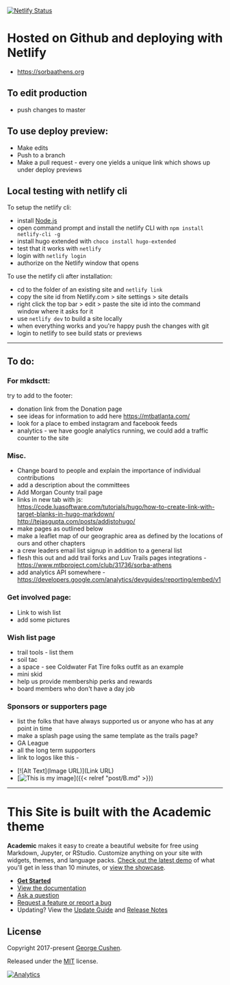 [![Netlify Status](https://api.netlify.com/api/v1/badges/d7c7e853-0045-4848-99dd-73c6506f0066/deploy-status)](https://app.netlify.com/sites/sorbaathens/deploys)

# Hosted on Github and deploying with Netlify

+ https://sorbaathens.org

## To edit production

+ push changes to master

## To use deploy preview:

+ Make edits
+ Push to a branch
+ Make a pull request - every one yields a unique link which shows up under deploy previews

## Local testing with netlify cli

To setup the netlify cli:

+ install [Node.js](https://nodejs.org/en/download/)
+ open command prompt and install the netlify CLI with `npm install netlify-cli -g`
+ install hugo extended with `choco install hugo-extended`
+ test that it works with `netlify`
+ login with `netlify login`
+ authorize on the Netlify window that opens

To use the netlify cli after installation:

+ cd to the folder of an existing site and `netlify link`
+ copy the site id from Netlify.com > site settings > site details
+ right click the top bar > edit > paste the site id into the command window where it asks for it
+ use `netlify dev` to build a site locally
+ when everything works and you're happy push the changes with git
+ login to netlify to see build stats or previews

* * *

## To do:

### For mkdsctt:

try to add to the footer:

+ donation link from the Donation page
+ see ideas for information to add here https://mtbatlanta.com/
+ look for a place to embed instagram and facebook feeds
+ analytics - we have google analytics running, we could add a traffic counter to the site

### Misc.

+ Change board to people and explain the importance of individual contributions
+ add a description about the committees
+ Add Morgan County trail page
+ links in new tab with js:
https://code.luasoftware.com/tutorials/hugo/how-to-create-link-with-target-blanks-in-hugo-markdown/
http://tejasgupta.com/posts/addjstohugo/
+ make pages as outlined below
+ make a leaflet map of our geographic area as defined by the locations of ours and other chapters
+ a crew leaders email list signup in addition to a general list
+ flesh this out and add trail forks and Luv Trails pages integrations - https://www.mtbproject.com/club/31736/sorba-athens
+ add analytics API somewhere - https://developers.google.com/analytics/devguides/reporting/embed/v1

### Get involved page:

+ Link to wish list
+ add some pictures

### Wish list page

+ trail tools - list them
+ soil tac
+ a space - see Coldwater Fat Tire folks outfit as an example
+ mini skid
+ help us provide membership perks and rewards
+ board members who don't have a day job

### Sponsors or supporters page

+ list the folks that have always supported us or anyone who has at any point in time
+ make a splash page using the same template as the trails page?
+ GA League
+ all the long term supporters
+ link to logos like this - 
- [![Alt Text](Image URL)](Link URL)
- [![This is my image](/path/to/image.png)]({{< relref "post/B.md" >}})

* * *

# This Site is built with the Academic theme
**Academic** makes it easy to create a beautiful website for free using Markdown, Jupyter, or RStudio. Customize anything on your site with widgets, themes, and language packs. [Check out the latest demo](https://academic-demo.netlify.com/) of what you'll get in less than 10 minutes, or [view the showcase](https://sourcethemes.com/academic/#expo).

- [**Get Started**](#install)
- [View the documentation](https://sourcethemes.com/academic/docs/)
- [Ask a question](http://discuss.gohugo.io/)
- [Request a feature or report a bug](https://github.com/gcushen/hugo-academic/issues)
- Updating? View the [Update Guide](https://sourcethemes.com/academic/docs/update/) and [Release Notes](https://sourcethemes.com/academic/updates/)

## License

Copyright 2017-present [George Cushen](https://georgecushen.com).

Released under the [MIT](https://github.com/sourcethemes/academic-kickstart/blob/master/LICENSE.md) license.

[![Analytics](https://ga-beacon.appspot.com/UA-78646709-2/academic-kickstart/readme?pixel)](https://github.com/igrigorik/ga-beacon)
